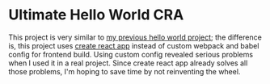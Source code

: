 # Ultimate Hello World CRA

This project is very similar to [my previous hello world project][1]; the difference is, this project uses [create react app][2] instead of custom webpack and babel config for frontend build. Using custom config revealed serious problems when I used it in a real project. Since create react app already solves all those problems, I'm hoping to save time by not reinventing the wheel.

[1]: https://github.com/andrewnessinjim/ultimate-hello-world
[2]: https://create-react-app.dev/
